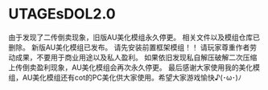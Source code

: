 # UTAGEsDOL2.0
由于发现了二传倒卖现象，旧版AU美化模组永久停更。
相关文件以及模组仓库已删除。 新版AU美化模组已发布。 
请先安装前置框架模组！！
请玩家尊重作者劳动成果，不要用于商业用途以及私人盈利。 
如果依旧发现私自解压破解二次压缩上传倒卖盈利现象，AU美化模组会再次永久停更。 
最后感谢大家使用我的美化模组，AU美化模组还有cot的PC美化供大家使用。希望大家游戏愉快♪(･ω･)ﾉ
